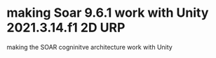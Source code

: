 # making Soar 9.6.1 work with Unity 2021.3.14.f1 2D URP
 making the SOAR cogninitve architecture work with Unity
